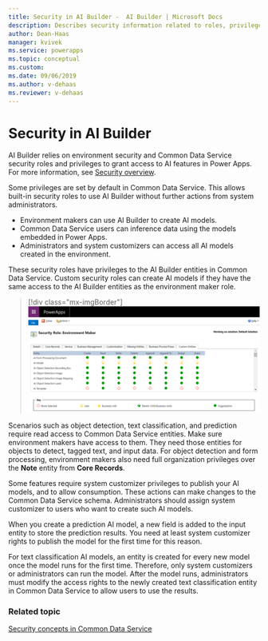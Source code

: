 ```yaml
---
title: Security in AI Builder -  AI Builder | Microsoft Docs
description: Describes security information related to roles, privileges, and access in AI Builder and the services it connects to. 
author: Dean-Haas
manager: kvivek
ms.service: powerapps
ms.topic: conceptual
ms.custom: 
ms.date: 09/06/2019
ms.author: v-dehaas
ms.reviewer: v-dehaas
---
```


# Security in AI Builder

AI Builder relies on environment security and Common Data Service security roles and privileges to grant access to AI features in Power Apps. For more information, see [Security overview](/power-platform/admin/wp-security).

Some privileges are set by default in Common Data Service. This allows built-in security roles to use AI Builder without further actions from system administrators.

- Environment makers can use AI Builder to create AI models.
- Common Data Service users can inference data using the models embedded in Power Apps.
- Administrators and system customizers can access all AI models created in the environment.

These security roles have privileges to the AI Builder entities in Common Data Service. Custom security roles can create AI models if they have the same access to the AI Builder entities as the environment maker role.

> [!div class="mx-imgBorder"]
> ![Security roles screen](media/security-roles-screen.png "Security roles screen" )

Scenarios such as object detection, text classification, and prediction require read access to Common Data Service entities. Make sure environment makers have access to them. They need those entities for objects to detect, tagged text, and input data. For object detection and form processing, environment makers also need full organization privileges over the **Note** entity from **Core Records**.

Some features require system customizer privileges to publish your AI models, and to allow consumption. These actions can make changes to the Common Data Service schema. Administrators should assign system customizer to users who want to create such AI models.

When you create a prediction AI model, a new field is added to the input entity to store the prediction results. You need at least system customizer rights to publish the model for the first time for this reason.

For text classification AI models, an entity is created for every new model once the model runs for the first time. Therefore, only system customizers or administrators can run the model. After the model runs, administrators must modify the access rights to the newly created text classification entity in Common Data Service to allow users to use the results.

### Related topic

[Security concepts in Common Data Service](/power-platform/admin/wp-security-cds)
